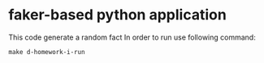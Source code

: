 # faker-based python application
This code generate a random fact
In order to run use following command:

```
make d-homework-i-run
```
